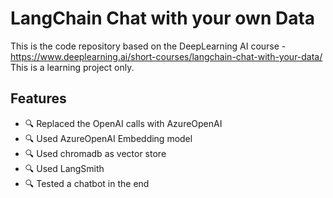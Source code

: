 # LangChain Chat with your own Data

This is the code repository based on the DeepLearning AI course - https://www.deeplearning.ai/short-courses/langchain-chat-with-your-data/
This is a learning project only.

## Features

- 🔍 Replaced the OpenAI calls with AzureOpenAI
- 🔍 Used AzureOpenAI Embedding model 
- 🔍 Used chromadb as vector store
- 🔍 Used LangSmith
- 🔍 Tested a chatbot in the end 